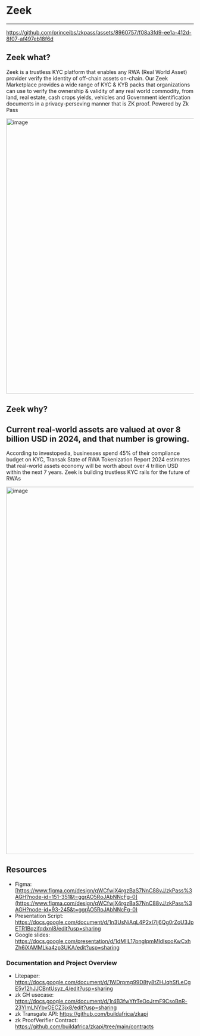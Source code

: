 # Zeek

---




https://github.com/princeibs/zkpass/assets/8960757/f08a3fd9-ee1a-412d-8f07-af497eb18f6d



## Zeek what?

Zeek is a trustless KYC platform
 that enables any RWA (Real World Asset) provider verify the identity of off-chain assets on-chain. Our Zeek Marketplace provides a wide range of KYC & KYB packs that organizations can use to verify the ownership & validity of any real world commodity, from land, real estate, cash crops yields, vehicles and Government identification documents in a privacy-perseving manner that is ZK proof. Powered by Zk Pass

 <img width="739" alt="image" src="https://github.com/princeibs/zkpass/assets/8960757/8cc103f9-861f-4cb8-84fe-cbae0a953a2c">

 

## Zeek why?

Current real-world assets are valued at over 8 billion USD in 2024, and that number is growing.
- 
According to investopedia, businesses spend 45% of their compliance budget on KYC, Transak State of RWA Tokenization Report 2024 estimates that real-world assets economy will be worth about over 4 trillion USD within the next 7 years. Zeek is building trustless KYC rails for the future of RWAs

<img width="986" alt="image" src="https://github.com/princeibs/zkpass/assets/8960757/96a98c8c-12d6-4608-86e1-6746736364a7">



## Resources

- Figma: [https://www.figma.com/design/qWCfwjX4rgzBaS7NnC88vJ/zkPass%3AGH?node-id=151-351&t=ggrAO5RoJAbNNcFg-0](https://www.figma.com/design/qWCfwjX4rgzBaS7NnC88vJ/zkPass%3AGH?node-id=93-245&t=ggrAO5RoJAbNNcFg-0)
- Presentation Script: https://docs.google.com/document/d/1n3UsNiAqL4P2xI7lj6Qg0rZoU3JpETR1Bqzifqdxnl8/edit?usp=sharing
- Google slides: https://docs.google.com/presentation/d/1dMIlL17pngIpmMIdIspoKwCxhZh6iXAMMLka4zp3UKA/edit?usp=sharing



### Documentation and Project Overview
- Litepaper: https://docs.google.com/document/d/1WDrpmg99D8ty8tZHJqhSfLeCgE5v12hJJCBntUsyz_4/edit?usp=sharing
- zk GH usecase: https://docs.google.com/document/d/1r4B3fwYfrTeOoJrmF9CsoBnR-23YImLNYbvOECZ3jx8/edit?usp=sharing
- zk Transgate API: https://github.com/buildafrica/zkapi
- zk ProofVerifier Contract: https://github.com/buildafrica/zkapi/tree/main/contracts
